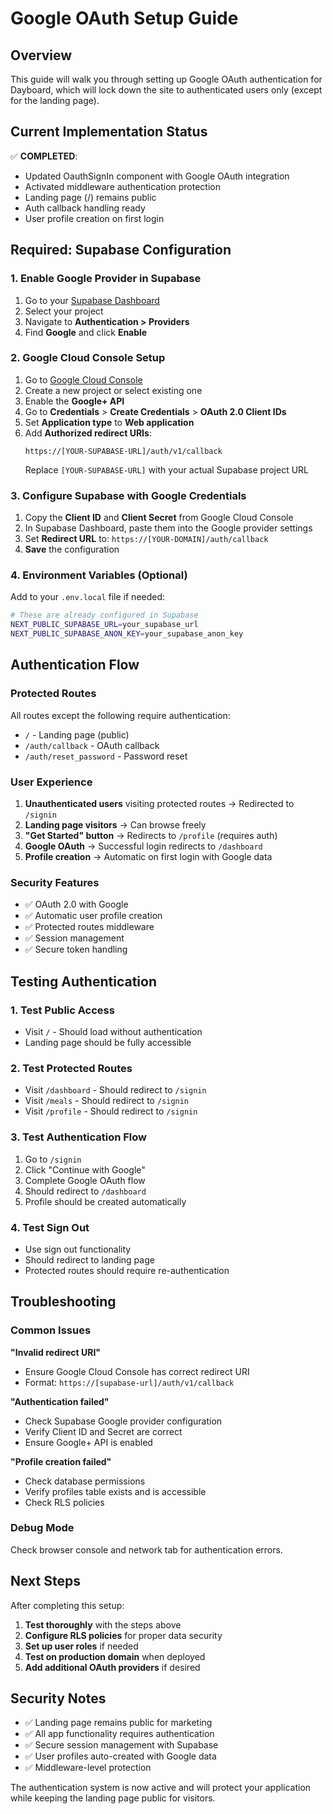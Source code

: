 # Google OAuth Setup Guide

## Overview
This guide will walk you through setting up Google OAuth authentication for Dayboard, which will lock down the site to authenticated users only (except for the landing page).

## Current Implementation Status
✅ **COMPLETED**:
- Updated OauthSignIn component with Google OAuth integration
- Activated middleware authentication protection
- Landing page (/) remains public
- Auth callback handling ready
- User profile creation on first login

## Required: Supabase Configuration

### 1. Enable Google Provider in Supabase

1. Go to your [Supabase Dashboard](https://app.supabase.com)
2. Select your project
3. Navigate to **Authentication > Providers**
4. Find **Google** and click **Enable**

### 2. Google Cloud Console Setup

1. Go to [Google Cloud Console](https://console.cloud.google.com/)
2. Create a new project or select existing one
3. Enable the **Google+ API**
4. Go to **Credentials** > **Create Credentials** > **OAuth 2.0 Client IDs**
5. Set **Application type** to **Web application**
6. Add **Authorized redirect URIs**:
   ```
   https://[YOUR-SUPABASE-URL]/auth/v1/callback
   ```
   Replace `[YOUR-SUPABASE-URL]` with your actual Supabase project URL

### 3. Configure Supabase with Google Credentials

1. Copy the **Client ID** and **Client Secret** from Google Cloud Console
2. In Supabase Dashboard, paste them into the Google provider settings
3. Set **Redirect URL** to: `https://[YOUR-DOMAIN]/auth/callback`
4. **Save** the configuration

### 4. Environment Variables (Optional)

Add to your `.env.local` file if needed:
```bash
# These are already configured in Supabase
NEXT_PUBLIC_SUPABASE_URL=your_supabase_url
NEXT_PUBLIC_SUPABASE_ANON_KEY=your_supabase_anon_key
```

## Authentication Flow

### Protected Routes
All routes except the following require authentication:
- `/` - Landing page (public)
- `/auth/callback` - OAuth callback
- `/auth/reset_password` - Password reset

### User Experience
1. **Unauthenticated users** visiting protected routes → Redirected to `/signin`
2. **Landing page visitors** → Can browse freely
3. **"Get Started" button** → Redirects to `/profile` (requires auth)
4. **Google OAuth** → Successful login redirects to `/dashboard`
5. **Profile creation** → Automatic on first login with Google data

### Security Features
- ✅ OAuth 2.0 with Google
- ✅ Automatic user profile creation
- ✅ Protected routes middleware
- ✅ Session management
- ✅ Secure token handling

## Testing Authentication

### 1. Test Public Access
- Visit `/` - Should load without authentication
- Landing page should be fully accessible

### 2. Test Protected Routes
- Visit `/dashboard` - Should redirect to `/signin`
- Visit `/meals` - Should redirect to `/signin`
- Visit `/profile` - Should redirect to `/signin`

### 3. Test Authentication Flow
1. Go to `/signin`
2. Click "Continue with Google"
3. Complete Google OAuth flow
4. Should redirect to `/dashboard`
5. Profile should be created automatically

### 4. Test Sign Out
- Use sign out functionality
- Should redirect to landing page
- Protected routes should require re-authentication

## Troubleshooting

### Common Issues

**"Invalid redirect URI"**
- Ensure Google Cloud Console has correct redirect URI
- Format: `https://[supabase-url]/auth/v1/callback`

**"Authentication failed"**
- Check Supabase Google provider configuration
- Verify Client ID and Secret are correct
- Ensure Google+ API is enabled

**"Profile creation failed"**
- Check database permissions
- Verify profiles table exists and is accessible
- Check RLS policies

### Debug Mode
Check browser console and network tab for authentication errors.

## Next Steps

After completing this setup:

1. **Test thoroughly** with the steps above
2. **Configure RLS policies** for proper data security
3. **Set up user roles** if needed
4. **Test on production domain** when deployed
5. **Add additional OAuth providers** if desired

## Security Notes

- ✅ Landing page remains public for marketing
- ✅ All app functionality requires authentication
- ✅ Secure session management with Supabase
- ✅ User profiles auto-created with Google data
- ✅ Middleware-level protection

The authentication system is now active and will protect your application while keeping the landing page public for visitors.
